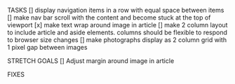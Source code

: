 TASKS
[] display navigation items in a row with equal space between items
[] make nav bar scroll with the content and become stuck at the top of viewport
[x] make text wrap around image in article
[] make 2 column layout to include article and aside elements.  columns should be flexible to respond to browser size changes
[] make photographs display as 2 column grid with 1 pixel gap between images

STRETCH GOALS
[] Adjust margin around image in article

FIXES
